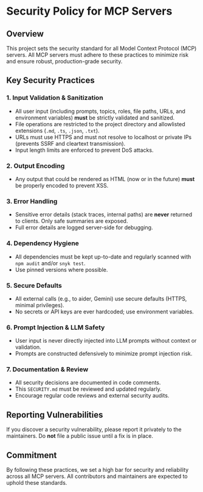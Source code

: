 # Security Policy for MCP Servers

## Overview
This project sets the security standard for all Model Context Protocol (MCP) servers. All MCP servers must adhere to these practices to minimize risk and ensure robust, production-grade security.

## Key Security Practices

### 1. Input Validation & Sanitization
- All user input (including prompts, topics, roles, file paths, URLs, and environment variables) **must** be strictly validated and sanitized.
- File operations are restricted to the project directory and allowlisted extensions (`.md`, `.ts`, `.json`, `.txt`).
- URLs must use HTTPS and must not resolve to localhost or private IPs (prevents SSRF and cleartext transmission).
- Input length limits are enforced to prevent DoS attacks.

### 2. Output Encoding
- Any output that could be rendered as HTML (now or in the future) **must** be properly encoded to prevent XSS.

### 3. Error Handling
- Sensitive error details (stack traces, internal paths) are **never** returned to clients. Only safe summaries are exposed.
- Full error details are logged server-side for debugging.

### 4. Dependency Hygiene
- All dependencies must be kept up-to-date and regularly scanned with `npm audit` and/or `snyk test`.
- Use pinned versions where possible.

### 5. Secure Defaults
- All external calls (e.g., to aider, Gemini) use secure defaults (HTTPS, minimal privileges).
- No secrets or API keys are ever hardcoded; use environment variables.

### 6. Prompt Injection & LLM Safety
- User input is never directly injected into LLM prompts without context or validation.
- Prompts are constructed defensively to minimize prompt injection risk.

### 7. Documentation & Review
- All security decisions are documented in code comments.
- This `SECURITY.md` must be reviewed and updated regularly.
- Encourage regular code reviews and external security audits.

## Reporting Vulnerabilities
If you discover a security vulnerability, please report it privately to the maintainers. Do **not** file a public issue until a fix is in place.

## Commitment
By following these practices, we set a high bar for security and reliability across all MCP servers. All contributors and maintainers are expected to uphold these standards. 
